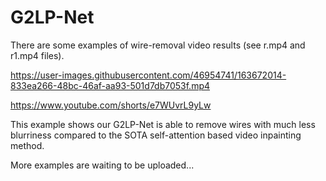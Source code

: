 # G2LP-Net
There are some examples of wire-removal video results (see r.mp4 and r1.mp4 files).

https://user-images.githubusercontent.com/46954741/163672014-833ea266-48bc-46af-aa93-501d7db7053f.mp4


https://www.youtube.com/shorts/e7WUvrL9yLw

This example shows our G2LP-Net is able to remove wires with much less blurriness compared to the SOTA self-attention based video inpainting method.

More examples are waiting to be uploaded...
